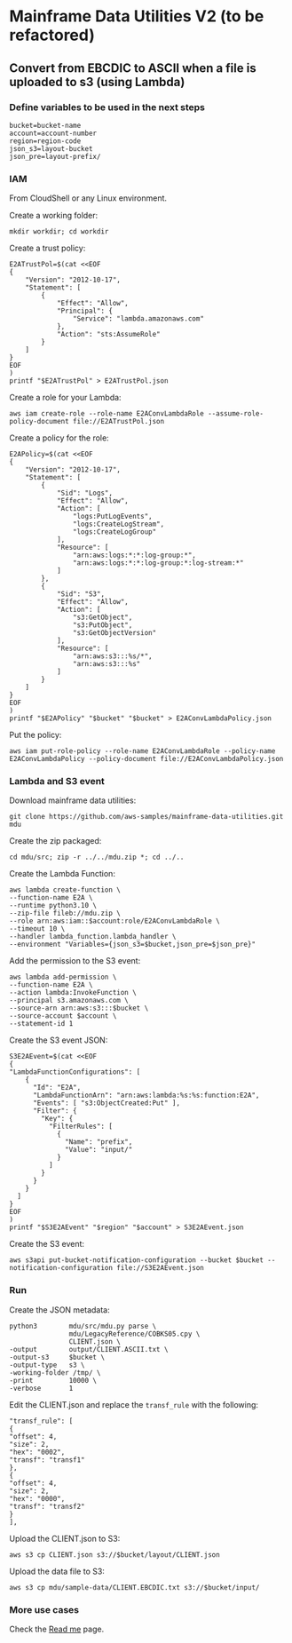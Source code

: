 # Mainframe Data Utilities V2 (to be refactored)

## Convert from EBCDIC to ASCII when a file is uploaded to s3 (using Lambda)

### Define variables to be used in the next steps
```
bucket=bucket-name
account=account-number
region=region-code
json_s3=layout-bucket
json_pre=layout-prefix/
```

### IAM

From CloudShell or any Linux environment.

Create a working folder:
```
mkdir workdir; cd workdir
```

Create a trust policy:
```
E2ATrustPol=$(cat <<EOF
{
    "Version": "2012-10-17",
    "Statement": [
        {
            "Effect": "Allow",
            "Principal": {
                "Service": "lambda.amazonaws.com"
            },
            "Action": "sts:AssumeRole"
        }
    ]
}
EOF
)
printf "$E2ATrustPol" > E2ATrustPol.json
```

Create a role for your Lambda:
```
aws iam create-role --role-name E2AConvLambdaRole --assume-role-policy-document file://E2ATrustPol.json
```

Create a policy for the role:
```
E2APolicy=$(cat <<EOF
{
    "Version": "2012-10-17",
    "Statement": [
        {
            "Sid": "Logs",
            "Effect": "Allow",
            "Action": [
                "logs:PutLogEvents",
                "logs:CreateLogStream",
                "logs:CreateLogGroup"
            ],
            "Resource": [
                "arn:aws:logs:*:*:log-group:*",
                "arn:aws:logs:*:*:log-group:*:log-stream:*"
            ]
        },
        {
            "Sid": "S3",
            "Effect": "Allow",
            "Action": [
                "s3:GetObject",
                "s3:PutObject",
                "s3:GetObjectVersion"
            ],
            "Resource": [
                "arn:aws:s3:::%s/*",
                "arn:aws:s3:::%s"
            ]
        }
    ]
}
EOF
)
printf "$E2APolicy" "$bucket" "$bucket" > E2AConvLambdaPolicy.json
```

Put the policy:
```
aws iam put-role-policy --role-name E2AConvLambdaRole --policy-name E2AConvLambdaPolicy --policy-document file://E2AConvLambdaPolicy.json
```

### Lambda and S3 event

Download mainframe data utilities:
```
git clone https://github.com/aws-samples/mainframe-data-utilities.git mdu
```

Create the zip packaged:
```
cd mdu/src; zip -r ../../mdu.zip *; cd ../..
```

Create the Lambda Function:
```
aws lambda create-function \
--function-name E2A \
--runtime python3.10 \
--zip-file fileb://mdu.zip \
--role arn:aws:iam::$account:role/E2AConvLambdaRole \
--timeout 10 \
--handler lambda_function.lambda_handler \
--environment "Variables={json_s3=$bucket,json_pre=$json_pre}"
```

Add the permission to the S3 event:

```
aws lambda add-permission \
--function-name E2A \
--action lambda:InvokeFunction \
--principal s3.amazonaws.com \
--source-arn arn:aws:s3:::$bucket \
--source-account $account \
--statement-id 1
```

Create the S3 event JSON:

```
S3E2AEvent=$(cat <<EOF
{
"LambdaFunctionConfigurations": [
    {
      "Id": "E2A",
      "LambdaFunctionArn": "arn:aws:lambda:%s:%s:function:E2A",
      "Events": [ "s3:ObjectCreated:Put" ],
      "Filter": {
        "Key": {
          "FilterRules": [
            {
              "Name": "prefix",
              "Value": "input/"
            }
          ]
        }
      }
    }
  ]
}
EOF
)
printf "$S3E2AEvent" "$region" "$account" > S3E2AEvent.json
```

Create the S3 event:
```
aws s3api put-bucket-notification-configuration --bucket $bucket --notification-configuration file://S3E2AEvent.json
```

### Run

Create the JSON metadata:
```
python3        mdu/src/mdu.py parse \
               mdu/LegacyReference/COBKS05.cpy \
               CLIENT.json \
-output        output/CLIENT.ASCII.txt \
-output-s3     $bucket \
-output-type   s3 \
-working-folder /tmp/ \
-print         10000 \
-verbose       1
```

Edit the CLIENT.json and replace the `transf_rule` with the following:

```
"transf_rule": [
{
"offset": 4,
"size": 2,
"hex": "0002",
"transf": "transf1"
},
{
"offset": 4,
"size": 2,
"hex": "0000",
"transf": "transf2"
}
],
```

Upload the CLIENT.json to S3:
```
aws s3 cp CLIENT.json s3://$bucket/layout/CLIENT.json
```

Upload the data file to S3:
```
aws s3 cp mdu/sample-data/CLIENT.EBCDIC.txt s3://$bucket/input/
```


### More use cases

Check the [Read me](/docs/readme.md) page.